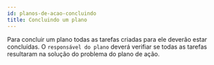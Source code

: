 ```yaml
---
id: planos-de-acao-concluindo
title: Concluindo um plano
---
```


Para concluir um plano todas as tarefas criadas para ele deverão estar concluídas. O `responsável do plano` deverá verifiar se todas as tarefas resultaram na solução do problema do plano de ação.
